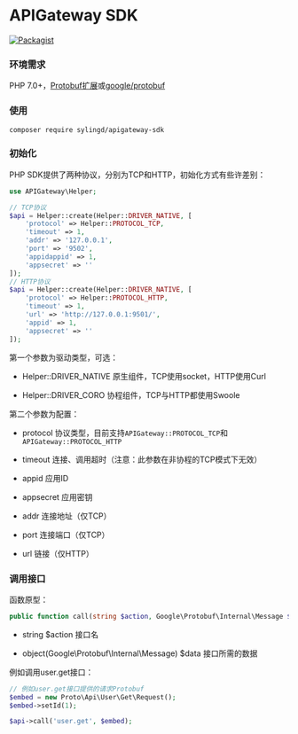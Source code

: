 # APIGateway SDK

[![Packagist](https://img.shields.io/packagist/v/sylingd/apigateway-sdk.svg?style=flat-square)](https://packagist.org/packages/sylingd/apigateway-sdk)

### 环境需求

PHP 7.0+，[Protobuf扩展](https://pecl.php.net/package/protobuf)或[google/protobuf](https://packagist.org/packages/google/protobuf)

### 使用

```
composer require sylingd/apigateway-sdk
```

### 初始化

PHP SDK提供了两种协议，分别为TCP和HTTP，初始化方式有些许差别：

```php
use APIGateway\Helper;

// TCP协议
$api = Helper::create(Helper::DRIVER_NATIVE, [
	'protocol' => Helper::PROTOCOL_TCP,
	'timeout' => 1,
	'addr' => '127.0.0.1',
	'port' => '9502',
	'appidappid' => 1,
	'appsecret' => ''
]);
// HTTP协议
$api = Helper::create(Helper::DRIVER_NATIVE, [
	'protocol' => Helper::PROTOCOL_HTTP,
	'timeout' => 1,
	'url' => 'http://127.0.0.1:9501/',
	'appid' => 1,
	'appsecret' => ''
]);
```

第一个参数为驱动类型，可选：

* Helper::DRIVER_NATIVE 原生组件，TCP使用socket，HTTP使用Curl

* Helper::DRIVER_CORO 协程组件，TCP与HTTP都使用Swoole

第二个参数为配置：

* protocol 协议类型，目前支持`APIGateway::PROTOCOL_TCP`和`APIGateway::PROTOCOL_HTTP`

* timeout 连接、调用超时（注意：此参数在非协程的TCP模式下无效）

* appid 应用ID

* appsecret 应用密钥

* addr 连接地址（仅TCP）

* port 连接端口（仅TCP）

* url 链接（仅HTTP）

### 调用接口

函数原型：

```php
public function call(string $action, Google\Protobuf\Internal\Message $data): APIGateway\Protobuf\Response;
```

* string $action 接口名

* object(Google\Protobuf\Internal\Message) $data 接口所需的数据

例如调用user.get接口：

```php
// 例如user.get接口提供的请求Protobuf
$embed = new Proto\Api\User\Get\Request();
$embed->setId(1);

$api->call('user.get', $embed);
```